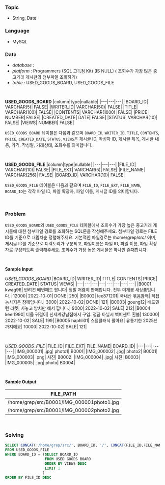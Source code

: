 ### Topic
- String, Date
  
### Language
- MySQL

### Data
- *database* : 
- *platform* : Programmers (SQL 고득점 Kit) (IS NULL) (
조회수가 가장 많은 중고거래 게시판의 첨부파일 조회하기)
- *table* : USED_GOODS_BOARD, USED_GOODS_FILE

<br>

**USED_GOODS_BOARD**
|column|type|nullable|
|---|---|---|
|BOARD_ID|	VARCHAR(5)|	FALSE|
|WRITER_ID|	VARCHAR(50)|	FALSE|
|TITLE|	VARCHAR(100)|	FALSE|
|CONTENTS|	VARCHAR(1000)|	FALSE|
|PRICE|	NUMBER|	FALSE|
|CREATED_DATE|	DATE|	FALSE|
|STATUS|	VARCHAR(10)|	FALSE|
|VIEWS|	NUMBER|	FALSE|

`USED_GOODS_BOARD` 테이블은 다음과 같으며 `BOARD_ID`, `WRITER_ID`, `TITLE`, `CONTENTS`, `PRICE`, `CREATED_DATE`, `STATUS`, `VIEWS`은 게시글 ID, 작성자 ID, 게시글 제목, 게시글 내용, 가격, 작성일, 거래상태, 조회수를 의미합니다.

<br>

**USED_GOODS_FILE**
|column|type|nullable|
|---|---|---|
|FILE_ID|	VARCHAR(10)|	FALSE|
|FILE_EXT|	VARCHAR(5)|	FALSE|
|FILE_NAME|	VARCHAR(256)|	FALSE|
|BOARD_ID|	VARCHAR(10)|	FALSE|

`USED_GOODS_FILE` 테이블은 다음과 같으며 `FILE_ID`, `FILE_EXT`, `FILE_NAME`, `BOARD_ID`는 각각 파일 ID, 파일 확장자, 파일 이름, 게시글 ID를 의미합니다.

<br>

### Problem
`USED_GOODS_BOARD`와 `USED_GOODS_FILE` 테이블에서 조회수가 가장 높은 중고거래 게시물에 대한 첨부파일 경로를 조회하는 SQL문을 작성해주세요. 첨부파일 경로는 FILE ID를 기준으로 내림차순 정렬해주세요. 기본적인 파일경로는 /home/grep/src/ 이며, 게시글 ID를 기준으로 디렉토리가 구분되고, 파일이름은 파일 ID, 파일 이름, 파일 확장자로 구성되도록 출력해주세요. 조회수가 가장 높은 게시물은 하나만 존재합니다.

<br>

**Sample Input**

*USED_GOODS_BOARD*
|BOARD_ID|	WRITER_ID|	TITLE|	CONTENTS|	PRICE|	CREATED_DATE|	STATUS|	VIEWS|
|---|---|---|---|---|---|---|---|
|B0001|	kwag98|	반려견 배변패드 팝니다|	정말 저렴히 판매합니다. 전부 미개봉 새상품입니다.|	12000|	2022-10-01|	DONE|	250|
|B0002|	lee871201|	국내산 볶음참깨|	직접 농사지은 참깨입니다.|	3000|	2022-10-02|	DONE|	121|
|B0003|	goung12|	배드민턴 라켓|	사놓고 방치만 해서 팝니다.|	9000|	2022-10-02|	SALE|	212|
|B0004	keel1990|	디올 귀걸이|	신세계강남점에서 구입. 정품 아닐시 백퍼센트 환불|	130000|	2022-10-02|	SALE|	199|
|B0005	haphli01|	스팸클래식 팔아요|	유통기한 2025년까지에요|	10000|	2022-10-02|	SALE|	121|
  
<br>

*USED_GOODS_FILE*
|FILE_ID|	FILE_EXT|	FILE_NAME|	BOARD_ID|
|---|---|---|---|
|IMG_000001|	.jpg|	photo1|	B0001|
|IMG_000002|	.jpg|	photo2|	B0001|
|IMG_000003|	.png|	사진|	B0002|
|IMG_000004|	.jpg|	사진|	B0003|
|IMG_000005|	.jpg|	photo|	B0004|

<br>

**Sample Output**

|FILE_PATH|
|---|
|/home/grep/src/B0001/IMG_000001photo1.jpg|
|/home/grep/src/B0001/IMG_000002photo2.jpg|

<br>

### Solving

```sql
SELECT CONCAT('/home/grep/src/', BOARD_ID, '/', CONCAT(FILE_ID,FILE_NAME,FILE_EXT)) AS FILE_PATH
FROM USED_GOODS_FILE
WHERE BOARD_ID = (SELECT BOARD_ID
                  FROM USED_GOODS_BOARD
                  ORDER BY VIEWS DESC 
                  LIMIT 1
                 )
ORDER BY FILE_ID DESC
```
